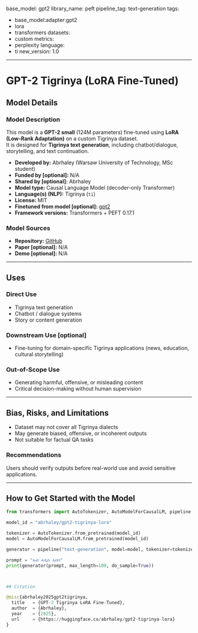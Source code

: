base_model: gpt2
library_name: peft
pipeline_tag: text-generation
tags:
- base_model:adapter:gpt2
- lora
- transformers
datasets:
- custom
metrics:
- perplexity
language:
- ti
new_version: 1.0
---

# GPT-2 Tigrinya (LoRA Fine-Tuned)

## Model Details

### Model Description

This model is a **GPT-2 small** (124M parameters) fine-tuned using **LoRA (Low-Rank Adaptation)** on a custom Tigrinya dataset.  
It is designed for **Tigrinya text generation**, including chatbot/dialogue, storytelling, and text continuation.  

- **Developed by:** Abrhaley (Warsaw University of Technology, MSc student)  
- **Funded by [optional]:** N/A  
- **Shared by [optional]:** Abrhaley  
- **Model type:** Causal Language Model (decoder-only Transformer)  
- **Language(s) (NLP):** Tigrinya (`ti`)  
- **License:** MIT  
- **Finetuned from model [optional]:** [gpt2](https://huggingface.co/gpt2)  
- **Framework versions:** Transformers + PEFT 0.17.1  

### Model Sources

- **Repository:** [GitHub](https://github.com/abrhaleyarefaine1997/gpt2-tigrinya-lora)  
- **Paper [optional]:** N/A  
- **Demo [optional]:** N/A  

---

## Uses

### Direct Use

- Tigrinya text generation  
- Chatbot / dialogue systems  
- Story or content generation  

### Downstream Use [optional]

- Fine-tuning for domain-specific Tigrinya applications (news, education, cultural storytelling)  

### Out-of-Scope Use

- Generating harmful, offensive, or misleading content  
- Critical decision-making without human supervision  

---

## Bias, Risks, and Limitations

- Dataset may not cover all Tigrinya dialects  
- May generate biased, offensive, or incoherent outputs  
- Not suitable for factual QA tasks  

### Recommendations

Users should verify outputs before real-world use and avoid sensitive applications.  

---

## How to Get Started with the Model

```python
from transformers import AutoTokenizer, AutoModelForCausalLM, pipeline

model_id = "abrhaley/gpt2-tigrinya-lora"

tokenizer = AutoTokenizer.from_pretrained(model_id)
model = AutoModelForCausalLM.from_pretrained(model_id)

generator = pipeline("text-generation", model=model, tokenizer=tokenizer)

prompt = "ኣብ ኣዲስ ኣበባ"
print(generator(prompt, max_length=100, do_sample=True))



## Citation

@misc{abrhaley2025gpt2tigrinya,
  title   = {GPT-2 Tigrinya LoRA Fine-Tuned},
  author  = {Abrhaley},
  year    = {2025},
  url     = {https://huggingface.co/abrhaley/gpt2-tigrinya-lora}
}



